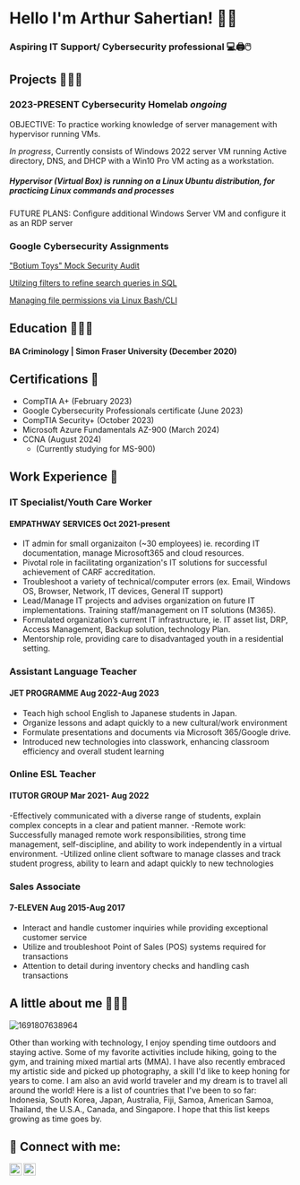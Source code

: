   
<h1> Hello I'm Arthur Sahertian! 👋🏽

### Aspiring IT Support/ Cybersecurity professional 💻🖨️🖱️
 
 ## Projects 👨🏽‍💻
 
 ### 2023-PRESENT  	Cybersecurity Homelab *ongoing*
 OBJECTIVE: To practice working knowledge of server management with hypervisor running VMs.

*In progress*, Currently consists of Windows 2022 server VM running Active directory, DNS, and DHCP with a   Win10 Pro VM acting as a workstation. 

##### Hypervisor (Virtual Box) is running on a Linux Ubuntu distribution, for practicing Linux commands and processes

FUTURE PLANS: Configure additional Windows Server VM and configure it as an RDP server
 
 ### Google Cybersecurity Assignments
  <a href="Portfolio_ Botium Toys' Security Audit Assignment.pdf">"Botium Toys" Mock Security Audit</a>
  
  <a href="Portfolio_ Apply filters to SQL queries.pdf">Utilzing filters to refine search queries in SQL </a>
  
  <a href="Portfolio_ File permissions in Linux.pdf">Managing file permissions via Linux Bash/CLI </a>
##  Education 👨🏼‍🎓
#### BA Criminology | Simon Fraser University (December 2020)

## Certifications 📜
  - CompTIA A+ (February 2023)
  - Google Cybersecurity Professionals certificate (June 2023)
  - CompTIA Security+ (October 2023)
  - Microsoft Azure Fundamentals AZ-900 (March 2024)
  - CCNA (August 2024)
      - (Currently studying for MS-900)

## Work Experience 💼
### IT Specialist/Youth Care Worker
  #### EMPATHWAY SERVICES Oct 2021-present 
- IT admin for small organizaiton (~30 employees) ie. recording IT documentation, manage Microsoft365 and cloud resources.
- Pivotal role in facilitating organization's IT solutions for successful achievement of CARF accreditation.
- Troubleshoot a variety of technical/computer errors (ex. Email, Windows OS, Browser, Network, IT devices, General IT support)
- Lead/Manage IT projects and advises organization on future IT implementations. Training staff/management on IT solutions (M365).
- Formulated organization’s current IT infrastructure, ie. IT asset list, DRP, Access Management, Backup solution, technology Plan.
- Mentorship role, providing care to disadvantaged youth in a residential setting.	
### Assistant Language Teacher
  #### JET PROGRAMME Aug 2022-Aug 2023 			
- Teach high school English to Japanese students in Japan. 
- Organize lessons and adapt quickly to a new	cultural/work environment	
- Formulate  presentations and documents via Microsoft 365/Google drive. 						
- Introduced new technologies into classwork, enhancing classroom efficiency and overall student learning	
### Online ESL Teacher
  #### ITUTOR GROUP Mar 2021- Aug 2022
-Effectively communicated with a diverse range of students, explain complex concepts in a clear and patient manner.
-Remote work: Successfully managed remote work responsibilities, strong time management, self-discipline, and ability to work independently in a virtual environment.
-Utilized online client software to manage classes and track student progress, ability to learn and adapt quickly to new technologies
### Sales Associate
  #### 	7-ELEVEN Aug 2015-Aug 2017
- Interact and handle customer inquiries while providing exceptional customer service
-  Utilize and troubleshoot Point of Sales (POS) systems required for transactions
-  Attention to detail during inventory checks and handling cash transactions

## A little about me 🙋🏽‍♂️

![1691807638964](https://github.com/agentstar01/IT-Portfolio/assets/133976441/1b7a4983-a5dd-49d5-b36a-85898a5e7de0) 

Other than working with technology, I enjoy spending time outdoors and staying active. Some of my favorite activities include hiking, going to the gym, and training mixed martial arts (MMA). I have also recently embraced my artistic side and picked up photography, a skill I'd like to keep honing for years to come. I am also an avid world traveler and my dream is to travel all around the world! Here is a list of countries that I've been to so far: Indonesia, South Korea, Japan, Australia, Fiji, Samoa, American Samoa, Thailand, the U.S.A., Canada, and Singapore. I hope that this list keeps growing as time goes by.


<h2> 🤳 Connect with me:</h2>

[<img align="left" alt="JoshMadakor | LinkedIn" width="22px" src="https://cdn.jsdelivr.net/npm/simple-icons@v3/icons/linkedin.svg" />][linkedin]
[<img align="left" alt="JoshMadakor | Instagram" width="22px" src="https://cdn.jsdelivr.net/npm/simple-icons@v3/icons/instagram.svg" />][instagram]

[instagram]: https://www.instagram.com/chef_boy_arty/
[linkedin]: https://www.linkedin.com/in/arthur-sahertian-29301799

